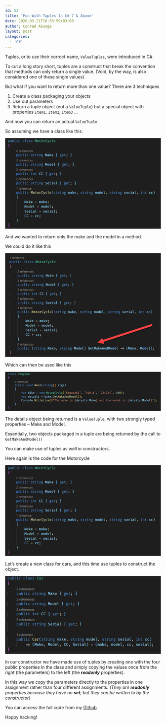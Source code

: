 ```yaml
---
id: 53
title: 'Fun With Tuples In C# 7 & Above'
date: 2020-03-21T16:38:59+03:00
author: Conrad Akunga
layout: post
categories:
  - 'C#'
---
```

Tuples, or to use their correct name, `ValueTuples`, were introduced in C#.

To cut a long story short, tuples are a construct that break the convention that methods can only return a single value. (Void, by the way, is also considered one of these single values)

But what if you want to return more than one value? There are 3 techniques

  1. Create a class packaging your objects
  2. Use out parameters
  3. Return a tuple object (not a `ValueTuple`) but a special object with properties `Item1`, `Item2`, `Item3` …

And now you can return an actual `ValueTuple`

So assuming we have a class like this:

![](../images/2020/03/21-Mar-2019-Tuple-1.png)

And we wanted to return only the make and the model in a method.

We could do it like this

![](../images/2020/03/21-Mar-2019-Tuple-2.png)

Which can then be used like this

![](../images/2020/03/21-Mar-2019-Tuple-3.png)

The details object being returned is a `ValueTuple`, with two strongly typed properties – Make and Model.

Essentially, two objects packaged in a tuple are being returned by the call to `GetMakeAndModel()`

You can make use of tuples as well in constructors.

Here again is the code for the Motorcycle

![](../images/2020/03/21-Mar-2019-Tuple-1-1.png)

Let’s create a new class for cars, and this time use tuples to construct the object.

![](../images/2020/03/21-Mar-2019-Tuple-4.png)

In our constructor we have made use of tuples by creating one with the four public properties in the class and simply copying the values once from the right (the parameters) to the left (the **_readonly_** properties). 

In this way we copy the parameters directly to the properties in one assignment rather than four different assignments. _(They are **readonly** properties because they have no **set**; but they can be written to by the constructor)_

You can access the full code from my [Github](https://github.com/conradakunga/BlogCode/tree/master/21%20March%202020%20-%20Tuples%20In%20Constructors)

Happy hacking!